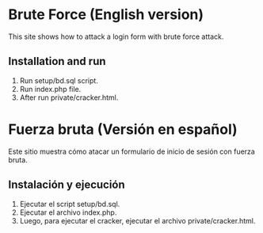 Brute Force (English version)
=====================================

This site shows how to attack a login form with brute force attack.

Installation and run
--------
1. Run setup/bd.sql script.
2. Run index.php file.
3. After run private/cracker.html.



Fuerza bruta (Versión en español)
=====================================

Este sitio muestra cómo atacar un formulario de inicio de sesión con fuerza bruta.

Instalación y ejecución
--------
1. Ejecutar el script setup/bd.sql.
2. Ejecutar el archivo index.php.
3. Luego, para ejecutar el cracker, ejecutar el archivo private/cracker.html.
